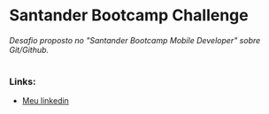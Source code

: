 # Santander Bootcamp Challenge

###### Desafio proposto no "Santander Bootcamp Mobile Developer" sobre Git/Github.
#  


### Links: 
- [Meu linkedin](https://www.linkedin.com/in/victor-scott-a28a86198/)
